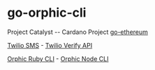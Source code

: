 # go-orphic-cli
Project Catalyst -- Cardano Project
[go-ethereum](https://github.com/ethereum/go-ethereum)

[Twilio SMS](https://www.twilio.com/blog/2017/09/send-text-messages-golang.html) - [Twilio Verify API](https://www.twilio.com/docs/verify/api)

[Orphic Ruby CLI](https://github.com/orphic-inc/orphic-ruby-cli) - [Orphic Node CLI](https://github.com/orphic-inc/orphic-node-cli)
